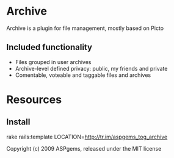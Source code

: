 Archive
=======

Archive is a plugin for file management, mostly based on Picto

Included functionality
----------------------

* Files grouped in user archives
* Archive-level defined privacy: public, my friends and private
* Comentable, voteable and taggable files and archives

Resources
=========

Install
-------

rake rails:template LOCATION=http://tr.im/aspgems_tog_archive


Copyright (c) 2009 ASPgems, released under the MIT license
